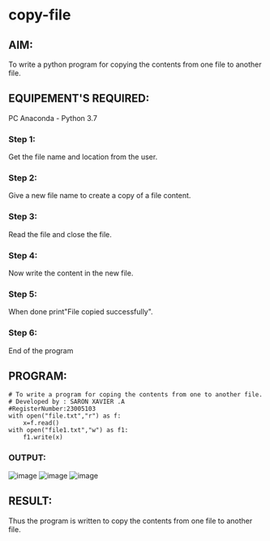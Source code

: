 # copy-file
## AIM:
To write a python program for copying the contents from one file to another file.
## EQUIPEMENT'S REQUIRED: 
PC
Anaconda - Python 3.7
### Step 1: 
Get the file name and location from the user.
### Step 2: 
Give a new file name to create a copy of a file content.
### Step 3:
 Read the file and close the file.
### Step 4: 
Now write the content in the new file.
### Step 5:
 When done print"File copied successfully".
### Step 6: 
End of the program
## PROGRAM:
```
# To write a program for coping the contents from one to another file.
# Developed by : SARON XAVIER .A
#RegisterNumber:23005103
with open("file.txt","r") as f:
    x=f.read()
with open("file1.txt","w") as f1:
    f1.write(x)
```

### OUTPUT:
![image](https://github.com/saron2006/copy-file/assets/138849343/07926172-f635-4f12-82e7-6f250863184c)
![image](https://github.com/saron2006/copy-file/assets/138849343/b785a367-3a4b-4c1a-a443-480562b599d4)
![image](https://github.com/saron2006/copy-file/assets/138849343/3afa312f-387b-4ef6-a0fd-0ac8ed1a6ff4)



## RESULT:
Thus the program is written to copy the contents from one file to another file.

